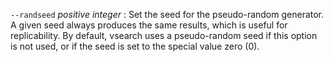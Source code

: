 `--randseed` *positive integer*
: Set the seed for the pseudo-random generator. A given seed always
produces the same results, which is useful for replicability. By
default, vsearch uses a pseudo-random seed if this option is not used,
or if the seed is set to the special value zero (0).

